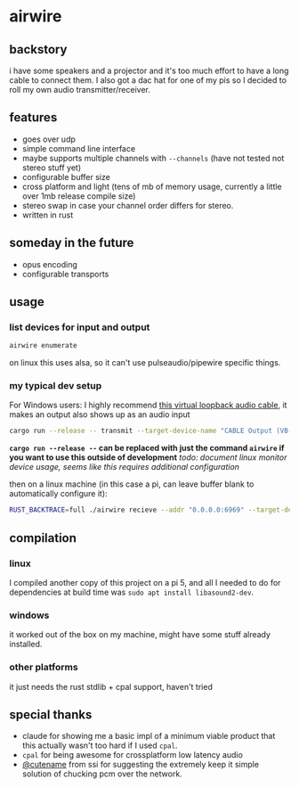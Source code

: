 # airwire
## backstory
i have some speakers and a projector and it's too much effort to have a long cable to connect them. I also got a dac hat for one of my pis so I decided to roll my own audio transmitter/receiver.

## features
* goes over udp
* simple command line interface
* maybe supports multiple channels with `--channels` (have not tested not stereo stuff yet)
* configurable buffer size
* cross platform and light (tens of mb of memory usage, currently a little over 1mb release compile size)
* stereo swap in case your channel order differs for stereo.
* written in rust 

## someday in the future
* opus encoding
* configurable transports

## usage
### list devices for input and output
```bash
airwire enumerate
```
on linux this uses alsa, so it can't use pulseaudio/pipewire specific things.
### my typical dev setup
For Windows users: I highly recommend [this virtual loopback audio cable](https://vb-audio.com/Cable/), it makes an output also shows up as an audio input
```bash
cargo run --release -- transmit --target-device-name "CABLE Output (VB-Audio Virtual Cable)" --addr "192.168.68.96:6969" --stereo-swap
```
**`cargo run --release --` can be replaced with just the command `airwire` if you want to use this outside of development**
*todo: document linux monitor device usage, seems like this requires additional configuration*

then on a linux machine (in this case a pi, can leave buffer blank to automatically configure it):
```bash
RUST_BACKTRACE=full ./airwire recieve --addr "0.0.0.0:6969" --target-device-name pulse --buffer 480
```

## compilation
### linux
I compiled another copy of this project on a pi 5, and all I needed to do for dependencies at build time was `sudo apt install libasound2-dev`.
### windows
it worked out of the box on my machine, might have some stuff already installed.
### other platforms
it just needs the rust stdlib + cpal support, haven't tried


## special thanks
* claude for showing me a basic impl of a minimum viable product that this actually wasn't too hard if I used `cpal`. 
* `cpal` for being awesome for crossplatform low latency audio
* [@cutename](https://github.com/notcancername) from ssi for suggesting the extremely keep it simple solution of chucking pcm over the network.